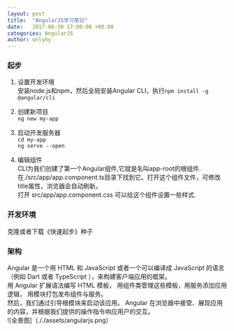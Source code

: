 ```yaml
---
layout: post
title:  "AngularJS学习笔记"
date:   2017-06-30 17:00:00 +00:00
categories: AngularJS
author: onlyhy
---
```

### 起步
1. 设置开发环境  
   安装node.js和npm，然后全局安装Angular CLI，执行`npm install -g @angular/cli`

2. 创建新项目  
   `ng new my-app`

3. 启动开发服务器  
   `cd my-app`  
   `ng serve --open`

4. 编辑组件  
   CLI为我们创建了第一个Angular组件,它就是名叫app-root的根组件.在./src/app/app.component.ts目录下找到它。打开这个组件文件，可修改title属性，浏览器会自动刷新。  
   打开 src/app/app.component.css 可以给这个组件设置一些样式.

### 开发环境   
   克隆或者下载《快速起步》种子  

### 架构  
   Angular 是一个用 HTML 和 JavaScript 或者一个可以编译成 JavaScript 的语言（例如 Dart 或者 TypeScript ），来构建客户端应用的框架。  
   用 Angular 扩展语法编写 HTML 模板， 用组件类管理这些模板，用服务添加应用逻辑， 用模块打包发布组件与服务。  
   然后，我们通过引导根模块来启动该应用。 Angular 在浏览器中接管、展现应用的内容，并根据我们提供的操作指令响应用户的交互。  
   ![全景图]（././assets/angularjs.png）






